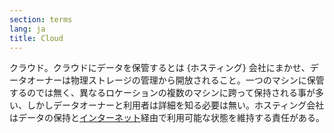 ```yaml
---
section: terms
lang: ja
title: Cloud
---
```


クラウド。クラウドにデータを保管するとは {ホスティング} 会社にまかせ、データオーナーは物理ストレージの管理から開放されること。一つのマシンに保管するのでは無く、異なるロケーションの複数のマシンに跨って保持される事が多い、しかしデータオーナーと利用者は詳細を知る必要は無い。ホスティング会社はデータの保持と[インターネット](/glossary/ja/terms/internet/)経由で利用可能な状態を維持する責任がある。
